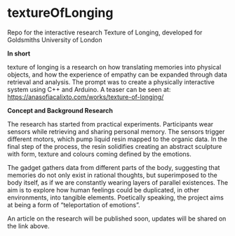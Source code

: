 # textureOfLonging

Repo for the interactive research Texture of Longing, developed for Goldsmiths University of London

**In short**

texture of longing is a research on how translating memories into physical objects, and how the experience of empathy can be expanded through data retrieval and analysis. The prompt was to create a physically interactive system using C++ and Arduino. A teaser can be seen at: https://anasofiacalixto.com/works/texture-of-longing/

**Concept and Background Research**

The research has started from practical experiments. Participants wear sensors while retrieving and sharing personal memory. The sensors trigger different motors, which pump liquid resin mapped to the organic data. In the final step of the process, the resin solidifies creating an abstract sculpture with form, texture and colours coming defined by the emotions.

The gadget gathers data from different parts of the body, suggesting that memories do not only exist in rational thoughts, but superimposed to the body itself, as if we are constantly wearing layers of parallel existences. The aim is to explore how human feelings could be duplicated, in other environments, into tangible elements. Poetically speaking, the project aims at being a form of “teleportation of emotions”.

An article on the research will be published soon, updates will be shared on the link above.
